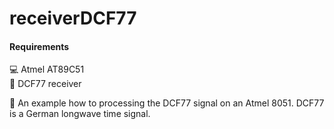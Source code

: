 # receiverDCF77

#### Requirements
:computer: Atmel AT89C51 \
:satellite: DCF77 receiver

:memo: An example how to processing the DCF77 signal on an Atmel 8051. DCF77 is a German longwave time signal.
